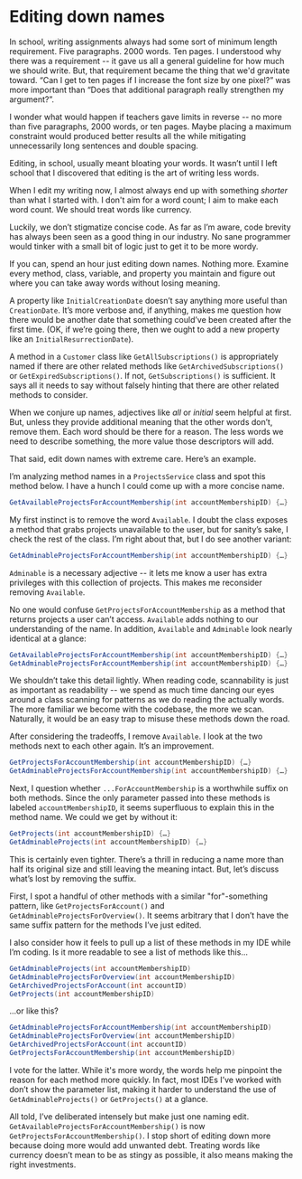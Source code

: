 # Editing down names

In school, writing assignments always had some sort of minimum length requirement. Five paragraphs. 2000 words. Ten pages. I understood why there was a requirement -- it gave us all a general guideline for how much we should write. But, that requirement became the thing that we'd gravitate toward. “Can I get to ten pages if I increase the font size by one pixel?” was more important than “Does that additional paragraph really strengthen my argument?”.

I wonder what would happen if teachers gave limits in reverse -- no more than five paragraphs, 2000 words, or ten pages. Maybe placing a maximum constraint would produced better results all the while mitigating unnecessarily long sentences and double spacing.

Editing, in school, usually meant bloating your words. It wasn’t until I left school that I discovered that editing is the art of writing less words. 

When I edit my writing now, I almost always end up with something _shorter_ than what I started with. I don't aim for a word count; I aim to make each word count. We should treat words like currency.

Luckily, we don’t stigmatize concise code. As far as I’m aware, code brevity has always been seen as a good thing in our industry. No sane programmer would tinker with a small bit of logic just to get it to be more wordy.

If you can, spend an hour just editing down names. Nothing more. Examine every method, class, variable, and property you maintain and figure out where you can take away words without losing meaning.

A property like `InitialCreationDate` doesn’t say anything more useful than `CreationDate`. It’s more verbose and, if anything, makes me question how there would be another date that something could’ve been created after the first time. (OK, if we’re going there, then we ought to add a new property like an `InitialResurrectionDate`).

A method in a `Customer` class like `GetAllSubscriptions()` is appropriately named if there are other related methods like `GetArchivedSubscriptions()` or `GetExpiredSubscriptions()`.  If not, `GetSubscriptions()` is sufficient. It says all it needs to say without falsely hinting that there are other related methods to consider.

When we conjure up names, adjectives like _all_ or _initial_ seem helpful at first. But, unless they provide additional meaning that the other words don’t, remove them. Each word should be there for a reason. The less words we need to describe something, the more value those descriptors will add.

That said, edit down names with extreme care. Here’s an example.

I’m analyzing method names in a `ProjectsService` class and spot this method below. I have a hunch I could come up with a more concise name.

```C#
GetAvailableProjectsForAccountMembership(int accountMembershipID) {…}
```

My first instinct is to remove the word `Available`. I doubt the class exposes a method that grabs projects unavailable to the user, but for sanity’s sake, I check the rest of the class. I’m right about that, but I do see another variant:

```C#
GetAdminableProjectsForAccountMembership(int accountMembershipID) {…}
```

`Adminable` is a necessary adjective -- it lets me know a user has extra privileges with this collection of projects. This makes me reconsider removing `Available`.

No one would confuse `GetProjectsForAccountMembership` as a method that returns projects a user can’t access. `Available` adds nothing to our understanding of the name. In addition, `Available` and `Adminable` look nearly identical at a glance:

```C#
GetAvailableProjectsForAccountMembership(int accountMembershipID) {…}
GetAdminableProjectsForAccountMembership(int accountMembershipID) {…}
```

We shouldn’t take this detail lightly. When reading code, scannability is just as important as readability -- we spend as much time dancing our eyes around a class scanning for patterns as we do reading the actually words. The more familiar we become with the codebase, the more we scan. Naturally, it would be an easy trap to misuse these methods down the road.

After considering the tradeoffs, I remove `Available`. I look at the two methods next to each other again. It’s an improvement.

```C#
GetProjectsForAccountMembership(int accountMembershipID) {…}
GetAdminableProjectsForAccountMembership(int accountMembershipID) {…}
```

Next, I question whether `...ForAccountMembership` is a worthwhile suffix on both methods. Since the only parameter passed into these methods is labeled `accountMembershipID`, it seems superfluous to explain this in the method name. We could we get by without it:

```C#
GetProjects(int accountMembershipID) {…}
GetAdminableProjects(int accountMembershipID) {…}
```

This is certainly even tighter. There’s a thrill in reducing a name more than half its original size and still leaving the meaning intact. But, let’s discuss what’s lost by removing the suffix.

First, I spot a handful of other methods with a similar "for"-something pattern, like `GetProjectsForAccount()` and `GetAdminableProjectsForOverview()`.  It seems arbitrary that I don’t have the same suffix pattern for the methods I’ve just edited.

I also consider how it feels to pull up a list of these methods in my IDE while I’m coding. Is it more readable to see a list of methods like this...

```C#
GetAdminableProjects(int accountMembershipID)
GetAdminableProjectsForOverview(int accountMembershipID)
GetArchivedProjectsForAccount(int accountID)
GetProjects(int accountMembershipID)
```

...or like this?

```C#
GetAdminableProjectsForAccountMembership(int accountMembershipID)
GetAdminableProjectsForOverview(int accountMembershipID)
GetArchivedProjectsForAccount(int accountID)
GetProjectsForAccountMembership(int accountMembershipID)
```

I vote for the latter. While it's more wordy, the words help me pinpoint the reason for each method more quickly.  In fact, most IDEs I’ve worked with don’t show the parameter list, making it harder to understand the use of `GetAdminableProjects()` or `GetProjects()` at a glance.

All told, I’ve deliberated intensely but make just one naming edit. `GetAvailableProjectsForAccountMembership()` is now `GetProjectsForAccountMembership()`. I stop short of editing down more because doing more would add unwanted debt. Treating words like currency doesn’t mean to be as stingy as possible, it also means making the right investments. 
